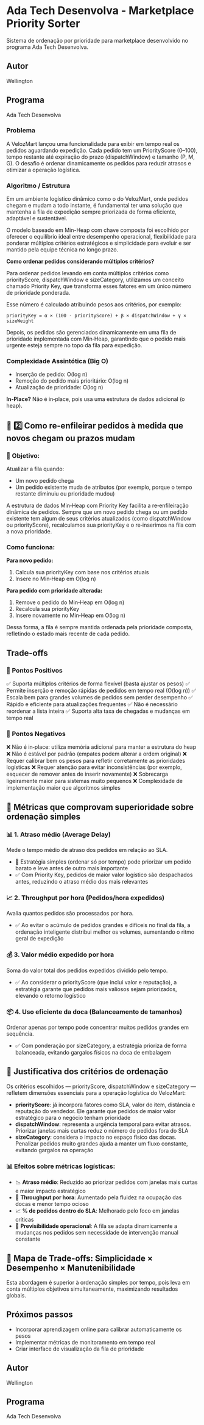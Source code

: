 # Ada Tech Desenvolva - Marketplace Priority Sorter

Sistema de ordenação por prioridade para marketplace desenvolvido no programa Ada Tech Desenvolva.

## Autor
Wellington

## Programa
Ada Tech Desenvolva
### Problema
A VelozMart lançou uma funcionalidade para exibir em tempo real os pedidos aguardando expedição. Cada pedido tem um PriorityScore (0–100), tempo restante até expiração do prazo (dispatchWindow) e tamanho (P, M, G). O desafio é ordenar dinamicamente os pedidos para reduzir atrasos e otimizar a operação logística.

### Algoritmo / Estrutura
Em um ambiente logístico dinâmico como o do VelozMart, onde pedidos chegam e mudam a todo instante, é fundamental ter uma solução que mantenha a fila de expedição sempre priorizada de forma eficiente, adaptável e sustentável.

O modelo baseado em Min-Heap com chave composta foi escolhido por oferecer o equilíbrio ideal entre desempenho operacional, flexibilidade para ponderar múltiplos critérios estratégicos e simplicidade para evoluir e ser mantido pela equipe técnica no longo prazo.

**Como ordenar pedidos considerando múltiplos critérios?**

Para ordenar pedidos levando em conta múltiplos critérios como priorityScore, dispatchWindow e sizeCategory, utilizamos um conceito chamado Priority Key, que transforma esses fatores em um único número de prioridade ponderada.

Esse número é calculado atribuindo pesos aos critérios, por exemplo:
```
priorityKey = α × (100 - priorityScore) + β × dispatchWindow + γ × sizeWeight
```

Depois, os pedidos são gerenciados dinamicamente em uma fila de prioridade implementada com Min‑Heap, garantindo que o pedido mais urgente esteja sempre no topo da fila para expedição.

### Complexidade Assintótica (Big O)
- Inserção de pedido: O(log n)
- Remoção do pedido mais prioritário: O(log n)
- Atualização de prioridade: O(log n)

**In‑Place?** Não é in‑place, pois usa uma estrutura de dados adicional (o heap).

## 📄 2️⃣ Como re‑enfileirar pedidos à medida que novos chegam ou prazos mudam

### 🎯 Objetivo:
Atualizar a fila quando:
- Um novo pedido chega
- Um pedido existente muda de atributos (por exemplo, porque o tempo restante diminuiu ou prioridade mudou)

A estrutura de dados Min‑Heap com Priority Key facilita a re‑enfileiração dinâmica de pedidos. Sempre que um novo pedido chega ou um pedido existente tem algum de seus critérios atualizados (como dispatchWindow ou priorityScore), recalculamos sua priorityKey e o re‑inserimos na fila com a nova prioridade.

### Como funciona:

**Para novo pedido:**
1. Calcula sua priorityKey com base nos critérios atuais
2. Insere no Min‑Heap em O(log n)

**Para pedido com prioridade alterada:**
1. Remove o pedido do Min‑Heap em O(log n)
2. Recalcula sua priorityKey
3. Insere novamente no Min‑Heap em O(log n)

Dessa forma, a fila é sempre mantida ordenada pela prioridade composta, refletindo o estado mais recente de cada pedido.

## Trade-offs

### 🔷 Pontos Positivos
✅ Suporta múltiplos critérios de forma flexível (basta ajustar os pesos)
✅ Permite inserção e remoção rápidas de pedidos em tempo real (O(log n))
✅ Escala bem para grandes volumes de pedidos sem perder desempenho
✅ Rápido e eficiente para atualizações frequentes
✅ Não é necessário reordenar a lista inteira
✅ Suporta alta taxa de chegadas e mudanças em tempo real

### 🔷 Pontos Negativos
❌ Não é in‑place: utiliza memória adicional para manter a estrutura do heap
❌ Não é estável por padrão (empates podem alterar a ordem original)
❌ Requer calibrar bem os pesos para refletir corretamente as prioridades logísticas
❌ Requer atenção para evitar inconsistências (por exemplo, esquecer de remover antes de inserir novamente)
❌ Sobrecarga ligeiramente maior para sistemas muito pequenos
❌ Complexidade de implementação maior que algoritmos simples

## 📌 Métricas que comprovam superioridade sobre ordenação simples

### 📊 1. Atraso médio (Average Delay)
Mede o tempo médio de atraso dos pedidos em relação ao SLA.
- 🔺 Estratégia simples (ordenar só por tempo) pode priorizar um pedido barato e leve antes de outro mais importante
- ✅ Com Priority Key, pedidos de maior valor logístico são despachados antes, reduzindo o atraso médio dos mais relevantes

### 📈 2. Throughput por hora (Pedidos/hora expedidos)
Avalia quantos pedidos são processados por hora.
- ✅ Ao evitar o acúmulo de pedidos grandes e difíceis no final da fila, a ordenação inteligente distribui melhor os volumes, aumentando o ritmo geral de expedição

### 💰 3. Valor médio expedido por hora
Soma do valor total dos pedidos expedidos dividido pelo tempo.
- ✅ Ao considerar o priorityScore (que inclui valor e reputação), a estratégia garante que pedidos mais valiosos sejam priorizados, elevando o retorno logístico

### 📦 4. Uso eficiente da doca (Balanceamento de tamanhos)
Ordenar apenas por tempo pode concentrar muitos pedidos grandes em sequência.
- ✅ Com ponderação por sizeCategory, a estratégia prioriza de forma balanceada, evitando gargalos físicos na doca de embalagem

## 📄 Justificativa dos critérios de ordenação

Os critérios escolhidos — priorityScore, dispatchWindow e sizeCategory — refletem dimensões essenciais para a operação logística do VelozMart:

- **priorityScore**: já incorpora fatores como SLA, valor do item, distância e reputação do vendedor. Ele garante que pedidos de maior valor estratégico para o negócio tenham prioridade
- **dispatchWindow**: representa a urgência temporal para evitar atrasos. Priorizar janelas mais curtas reduz o número de pedidos fora do SLA
- **sizeCategory**: considera o impacto no espaço físico das docas. Penalizar pedidos muito grandes ajuda a manter um fluxo constante, evitando gargalos na operação

### 📊 Efeitos sobre métricas logísticas:
- 📉 **Atraso médio**: Reduzido ao priorizar pedidos com janelas mais curtas e maior impacto estratégico
- 🚀 **Throughput por hora**: Aumentado pela fluidez na ocupação das docas e menor tempo ocioso
- 📈 **% de pedidos dentro do SLA**: Melhorado pelo foco em janelas críticas
- 🔄 **Previsibilidade operacional**: A fila se adapta dinamicamente a mudanças nos pedidos sem necessidade de intervenção manual constante

## 🔷 Mapa de Trade-offs: Simplicidade × Desempenho × Manutenibilidade

Esta abordagem é superior à ordenação simples por tempo, pois leva em conta múltiplos objetivos simultaneamente, maximizando resultados globais.

## Próximos passos
- Incorporar aprendizagem online para calibrar automaticamente os pesos
- Implementar métricas de monitoramento em tempo real
- Criar interface de visualização da fila de prioridade

## Autor
Wellington

## Programa
Ada Tech Desenvolva
